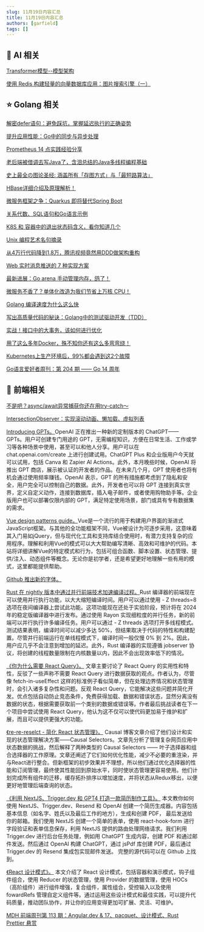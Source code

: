 ```yaml
---
slug: 11月19日内容汇总
title: 11月19日内容汇总
authors: [garfield]
tags: []
---
```


## 🌟 AI 相关

[Transformer模型--模型架构](https://mp.weixin.qq.com/s/_B1oAej4NRojeA0ocytduA)

[使用 Redis 构建轻量的向量数据库应用：图片搜索引擎（一）](https://mp.weixin.qq.com/s/6nLhgwsUgH3CT31ADAnNOw)

## ⭐️ Golang 相关

[解密defer语句：避免踩坑，掌握延迟执行的正确姿势](https://mp.weixin.qq.com/s/4DjoNqXkOdhvlb9mVfQqcA)

[提升应用性能：Go中的同步与异步处理](https://mp.weixin.qq.com/s/LS1rAFDSZbzDF5MBG77ojA)

[Prometheus 14 点实践经验分享](https://mp.weixin.qq.com/s/z2IVP26swYaTeiPTeOMoQw)

[老后端被借调去写Java了，含泪总结的Java多线程编程基础](https://mp.weixin.qq.com/s/CRlHOV-8dHbcgOUl1z0Phg)

[史上最全の图论圣经: 涵盖所有「存图方式」与「最短路算法」](https://mp.weixin.qq.com/s/wnRQ_9CckAmlQaAjo7q_0w)

[HBase详细介绍及原理解析！](https://mp.weixin.qq.com/s/VKZbRbXeA6MfvZQYnEX3zQ)

[微服务框架之争：Quarkus 即将替代Spring Boot](https://mp.weixin.qq.com/s/kPr1HcCd_kAwZrDJiHssDQ)

[关系代数、SQL语句和Go语言示例](https://mp.weixin.qq.com/s/rTMYq5Od4I7AxNI79Fp1nA)

[K8S 和 容器中的退出状态码含义，看你知道几个](https://mp.weixin.qq.com/s/zNyHC-QTqQ0ExCVYfgaC8A)

[Unix 编程艺术名句摘录](https://mp.weixin.qq.com/s/aeTAEh5f1uvm2x6qTt2WzQ)

[从4万行代码降到1.8万，腾讯视频竟然用DDD做架构重构](https://mp.weixin.qq.com/s/DK3YM3umDfuEIvX77DHdHA)

[Web 实时消息推送的 7 种实现方案](https://mp.weixin.qq.com/s/nD4VVzr29i_hTmbMgQ_I0w)

[最新进展：Go arena 手动管理内存，鸽了！](https://mp.weixin.qq.com/s/nygLC4o0cmxjo84xXMif2A)

[微服务不香了？单体化改造为我们节省上万核 CPU！](https://mp.weixin.qq.com/s/4-F0rM1KpvIpUm4CY78PMA)

[Golang 编译速度为什么这么快](https://mp.weixin.qq.com/s/OGottKqNU6iEGfPoFdEsKA)

[写出高质量代码的秘诀：Golang中的测试驱动开发（TDD）](https://mp.weixin.qq.com/s/pyJYEYyhcRsUOYzGvv_NTw)

[实战！接口中的大事务，该如何进行优化](https://mp.weixin.qq.com/s/pLMVzx06h1ZMTfF8YOJVJQ)

[用了这么多年Docker，殊不知你还有这么多弯弯绕！](https://mp.weixin.qq.com/s/zptQWV-iqrhEU1U4UFTqrg)

[Kubernetes上生产环境后，99%都会遇到这2个故障](https://mp.weixin.qq.com/s/2v5xS_FQI0HQLCkCzn_waA)

[Go语言爱好者周刊：第 204 期 —— Go 14 周年](https://mp.weixin.qq.com/s/KCxwi4FBBrS4r6_kDNi9QA)

## 📒 前端相关

[不是吧？async/await异常捕获你还在用try-catch～](https://mp.weixin.qq.com/s/9xcccPM-cGlRaUAGX59Ypg)

[IntersectionObserver：实现滚动动画、懒加载、虚拟列表](https://mp.weixin.qq.com/s/cEFKb1jQJSUHzZX7Jm2WRg)

[Introducing GPTs。](https://openai.com/blog/introducing-gpts)OpenAI 正在推出一种新的定制版本的 ChatGPT—— GPTs。用户可创建专门用途的 GPT，无需编程知识，方便在日常生活、工作或学习等各种场景中使用，甚至可以和他人分享。用户可以在 chat.openai.com/create 上进行创建试用。ChatGPT Plus 和企业版用户今天就可以试用，包括 Canva 和 Zapier AI Actions。此外，本月晚些时候，OpenAI 将推出 GPT 商店，展示被认证的开发者的作品。在未来几个月，GPT 使用者也将有机会通过使用频率赚钱。OpenAI 表示，GPT 的所有措施都考虑到了隐私和安全，用户完全可以控制自己的数据。此外，开发者也可以将 GPT 连接到真实世界，定义自定义动作，连接到数据库，插入电子邮件，或者使用购物助手等。企业版用户也可以部署仅限内部的 GPT，满足特定使用场景，部门或具有专有数据集的需求。

[Vue design patterns guide。](https://www.patterns.dev/vue)Vue是一个流行的用于构建用户界面的渐进式JavaScript框架。与其他的全功能框架不同，Vue被设计为可逐步采用，这意味着其入门易如jQuery，但与现代化工具和支持库结合使用时，有潜力支持复杂的应用程序。理解和利用Vue的模式可以大大帮助编写清晰、高效和可维护的代码。本站将详细讲解Vue的特定模式和行为，包括可组合函数、脚本设置、状态管理、提供/注入、动态组件等概念。无论你是初学者，还是希望更好地理解一些有用的模式，这里都能提供帮助。

[Github 推出新的字体。](https://monaspace.githubnext.com/)

[Rust 在 nightly 版本中通过并行前端技术加速编译过程。](https://blog.rust-lang.org/2023/11/09/parallel-rustc.html)Rust 编译器的前端现在可以使用并行执行功能，以大大缩短编译时间。用户可以通过使用 - Z threads=8 选项在夜间编译器上尝试此功能。这项功能现在还处于实验阶段，预计将在 2024 年的稳定版编译器中进行发布。通过使用 Rayon 实现细粒度的并行任务，新的前端可以并行执行许多编译任务。用户可以通过 - Z threads 选项打开多线程模式。测试结果表明，编译时间可以减少多达 50%，但结果取决于代码的特性和构建配置。尽管并行前端运行在单线程模式下，编译时间一般仅慢 0% 到 2%。因此，用户应几乎不会注意到增加的延迟。此外，Rust 编译器的实现遵循 jobserver 协议，将创建的线程数量限制在内核数量以内，因此不会出现效率低下的情况。

[《你为什么需要 React Query》。](https://tkdodo.eu/blog/why-you-want-react-query) 文章主要讨论了 React Query 的实用性和特性，反驳了一些声称不需要 React Query 进行数据获取的观点。作者认为，尽管像 fetch-in-useEffect 这样的标准例子看似简单，但在处理边界情况和状态管理时，会引入诸多复杂性和问题。反观 React Query，它能解决这些问题并简化开发。优点包括自动防止竞态条件，免费获得加载、数据和错误状态，显然分离没有数据的状态，根据需要获取前一个类别的数据或错误等。作者最后挑战读者在下一个项目中尝试使用 React Query，他认为这不仅可以使代码更加易于维护和扩展，而且可以提供更强大的功能。

[《re-re-reselct - 简化 React 状态管理》。](https://causal.app/blog/re-re-reselect) Causal 博客文章介绍了他们设计和实现的状态管理解决方案——Causal Selectors。文章先分析了管理复杂网页应用中状态数据的挑战，然后解释了两种类型的 Causal Selectors —— 叶子选择器和组合选择器的工作原理。文章还阐述了它们如何优化性能，减少不必要的重渲染，并与React进行整合。但新框架的初步效果并不理想，所以他们通过优化选择器的性能和订阅管理，最终使其性能回到原始水平，同时使状态管理更容易使用。他们计划完成所有组件的迁移，缓存拓扑排序以增加速度，并将状态从Redux移出，以便更好地管理后端查询的状态。

[《利用 NextJS、Trigger.dev 和 GPT4 打造一款简历制作工具》。](https://dev.to/triggerdotdev/creating-a-resume-builder-with-nextjs-triggerdev-and-gpt4-4gmf) 本文教你如何使用 NextJS、Trigger.dev、Resend 和 OpenAI 创建一个简历生成器。内容包括基本信息（如名字、姓氏以及最后工作的地方），生成和创建 PDF， 最后发送给你的邮箱。我们使用 NextJS 创建一个简单的表单，使用 react-hook-form 进行字段验证和表单信息保存，利用 NextJS 提供的路由处理网络请求。我们利用 Trigger.dev 进行后台任务处理，例如用 ChatGPT 生成内容，创建 PDF 和通过邮件发送。然后通过 OpenAI 构建 ChatGPT，通过 jsPdf 库创建 PDF，最后通过 Trigger.dev 的 Resend 集成包实现邮件发送。 完整的源代码可以在 Github 上找到。

[《React 设计模式》。](https://dev.to/refine/react-design-patterns-230o) 本文介绍了 React 设计模式，包括容器和演示模式，钩子组件组合，使用 Reducer 的状态管理，使用 Provider 的数据管理，使用 HOCs（高阶组件）进行组件增强，复合组件，属性组合，受控输入以及使用 fowardRefs 管理自定义组件等。通过运用这些设计模式和最佳实践，可以提升代码质量，推动团队协作，并让你的应用变得更加可扩展、灵活、可维护。

[MDH 前端周刊第 113 期：Angular.dev & 17、pacquet、设计模式、Rust Prettier 悬赏](https://mdhweekly.com/weekly/issue-0113)
